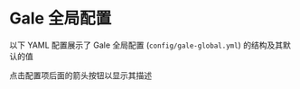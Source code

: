 <script setup>
import galeGlobalConfig_1_21_4 from './data/gale-global-1-21-4';
import galeGlobalConfig_1_21_1 from './data/gale-global-1-21-1';
import ConfigGroup from '../../../../.vitepress/theme/components/config/ConfigGroup.vue'
const data = {
    '1.21.4': galeGlobalConfig_1_21_4,
    '1.21.1': galeGlobalConfig_1_21_1
}
</script>

# Gale 全局配置

以下 YAML 配置展示了 Gale 全局配置 (`config/gale-global.yml`) 的结构及其默认的值

点击配置项后面的箭头按钮以显示其描述

<ConfigGroup :data />
